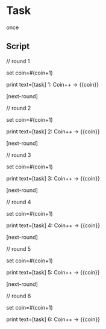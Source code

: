 # Task

once

## Script

// round 1

set
  coin=#(coin+1)

print
  text=[task] 1: Coin++ -> {{coin}}

[next-round]

// round 2

set
  coin=#(coin+1)

print
  text=[task] 2: Coin++ -> {{coin}}

[next-round]

// round 3

set
  coin=#(coin+1)

print
  text=[task] 3: Coin++ -> {{coin}}

[next-round]

// round 4

set
  coin=#(coin+1)

print
  text=[task] 4: Coin++ -> {{coin}}

[next-round]

// round 5

set
  coin=#(coin+1)

print
  text=[task] 5: Coin++ -> {{coin}}

[next-round]

// round 6

set
  coin=#(coin+1)

print
  text=[task] 6: Coin++ -> {{coin}}
